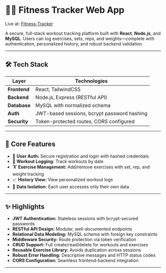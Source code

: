 # 🏋️‍♂️ Fitness Tracker Web App

Live at: [Fitness-Tracker](https://fitness-tracker-gamma-indol.vercel.app/)  

A secure, full-stack workout tracking platform built with **React**, **Node.js**, and **MySQL**. Users can log exercises, sets, reps, and weights—complete with authentication, personalized history, and robust backend validation.

---

## 🛠️ Tech Stack

| Layer        | Technologies                            |
|--------------|------------------------------------------|
| **Frontend** | React, TailwindCSS                      |
| **Backend**  | Node.js, Express (RESTful API)          |
| **Database** | MySQL with normalized schema       |
| **Auth**     | JWT-based sessions, bcrypt password hashing |
| **Security** | Token-protected routes, CORS configured |

---

## 🚀 Core Features

- 🔐 **User Auth:** Secure registration and login with hashed credentials  
- 📅 **Workout Logging:** Track workouts by date  
- 🏋️ **Exercise Management:** Add/remove exercises with set, rep, and weight tracking  
- 📈 **History View:** View personalized workout logs  
- 🧹 **Data Isolation:** Each user accesses only their own data  

---

## ✨ Highlights

- **JWT Authentication:** Stateless sessions with bcrypt-secured passwords  
- **RESTful API Design:** Modular, well-documented endpoints  
- **Relational Data Modeling:** MySQL schema with foreign key constraints  
- **Middleware Security:** Route protection via token verification  
- **CRUD Support:** Full create/read/delete for workouts and exercises  
- **Reusable Exercise Library:** Avoids duplication across sessions  
- **Robust Error Handling:** Descriptive messages and HTTP status codes  
- **CORS Configuration:** Seamless frontend-backend integration  

---

